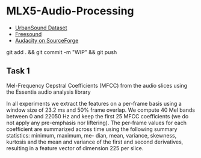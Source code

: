 # MLX5-Audio-Processing



- [UrbanSound Dataset](https://urbansounddataset.weebly.com/)
- [Freesound](https://freesound.org/)
- [Audacity on SourceForge](https://sourceforge.net/projects/audacity/)


git add . && git commit -m "WIP" && git push


## Task 1
Mel-Frequency
Cepstral Coefficients (MFCC) from the audio slices using the
Essentia audio analysis library

In all experiments we extract the
features on a per-frame basis using a window size of 23.2 ms
and 50% frame overlap. We compute 40 Mel bands between
0 and 22050 Hz and keep the first 25 MFCC coefficients (we
do not apply any pre-emphasis nor liftering). The per-frame
values for each coefficient are summarized across time using
the following summary statistics: minimum, maximum, me-
dian, mean, variance, skewness, kurtosis and the mean and
variance of the first and second derivatives, resulting in a
feature vector of dimension 225 per slice.

